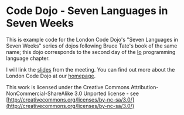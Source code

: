 Code Dojo - Seven Languages in Seven Weeks
===
This is example code for the London Code Dojo's "Seven Languages in Seven Weeks" series of dojos following Bruce Tate's book of the same name; this dojo corresponds to the second day of the [Io](http://iolanguage.org/) programming language chapter.

I will link the [slides](http://speakerdeck.com/sleepyfox/london-code-dojo-7l7w-io-day-2) from the meeting. You can find out more about the London Code Dojo at our [homepage](http://www.meetup.com/London-Code-Dojo/).

This work is licensed under the Creative Commons Attribution-NonCommercial-ShareAlike 3.0 Unported license - see [http://creativecommons.org/licenses/by-nc-sa/3.0/](http://creativecommons.org/licenses/by-nc-sa/3.0/)
